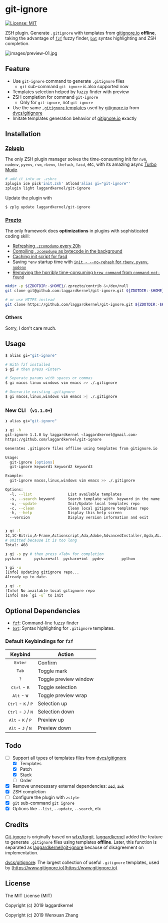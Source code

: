 # git-ignore

[![License: MIT](https://img.shields.io/badge/License-MIT-yellow.svg)](https://opensource.org/licenses/MIT)

ZSH plugin. Generate `.gitignore` with templates from [gitignore.io](https://www.gitignore.io/) **offline**, taking the advantage of [`fzf`](https://github.com/junegunn/fzf) fuzzy finder, [`bat`](https://github.com/sharkdp/bat) syntax highlighting and ZSH completion.

![images/preview-01.jpg](../assets/images/preview-01.jpg?raw=true)

## Feature
- Use `git-ignore` command to generate `.gitignore` files
  - `git` sub-command `git ignore` is also supported now
- Templates selection helped by fuzzy finder with preview
- ZSH completion for command `git-ignore`
  - Only for `git-ignore`, not `git ignore`
- Use the same [`.gitignore` templates](https://github.com/dvcs/gitignore) used by [gitignore.io](https://www.gitignore.io/) from [dvcs/gitignore](https://github.com/dvcs/gitignore)
- Imitate templates generation behavior of [gitignore.io](https://www.gitignore.io/) exactly

## Installation

### [Zplugin](https://github.com/zdharma/zplugin)

The only ZSH plugin manager solves the time-consuming init for `nvm`, `nodenv`, `pyenv`, `rvm`, `rbenv`, `thefuck`, `fasd`, etc, with its amazing async [Turbo Mode](https://github.com/zdharma/zplugin#turbo-mode-zsh--53).

```zsh
# add it into ur .zshrc
zplugin ice pick'init.zsh' atload'alias gi="git-ignore"'
zplugin light laggardkernel/git-ignore
```

Update the plugin with

```zsh
$ zplg update laggardkernel/git-ignore
```

### [Prezto](https://github.com/sorin-ionescu/prezto)

The only framework does **optimizations** in plugins with sophisticated coding skill:
- [Refreshing `.zcompdump` every 20h](https://github.com/sorin-ionescu/prezto/blob/4abbc5572149baa6a5e7e38393a4b2006f01024f/modules/completion/init.zsh#L31-L41)
- [Compiling `.zcompdump` as bytecode in the background](https://github.com/sorin-ionescu/prezto/blob/4abbc5572149baa6a5e7e38393a4b2006f01024f/runcoms/zlogin#L9-L15)
- [Caching init script for fasd](https://github.com/sorin-ionescu/prezto/blob/4abbc5572149baa6a5e7e38393a4b2006f01024f/modules/fasd/init.zsh#L22-L36)
- Saving `*env` startup time with [`init - --no-rehash` for `rbenv`, `pyenv`, `nodenv`](https://github.com/sorin-ionescu/prezto/blob/4abbc5572149baa6a5e7e38393a4b2006f01024f/modules/python/init.zsh#L22)
- [Removing the horribly time-consuming `brew command` from `command-not-found`](https://github.com/sorin-ionescu/prezto/blob/4abbc5572149baa6a5e7e38393a4b2006f01024f/modules/command-not-found/init.zsh)

```zsh
mkdir -p ${ZDOTDIR:-$HOME}/.zprezto/contrib &>/dev/null
git clone git@github.com:laggardkernel/git-ignore.git ${ZDOTDIR:-$HOME}/.zprezto/contrib/git-ignore

# or use HTTPS instead
git clone https://github.com/laggardkernel/git-ignore.git ${ZDOTDIR:-$HOME}/.zprezto/contrib/git-ignore
```

### Others

Sorry, I don't care much.

## Usage

```zsh
$ alias gi="git-ignore"

# With fzf installed
$ gi # then press <Enter>

# Separate params with spaces or commas
$ gi macos linux windows vim emacs >> ./.gitignore

# Overwrite existing .gitignore
$ gi macos,linux,windows vim emacs >| ./.gitignore
```

### New CLI （`v1.1.0+`)

```zsh
❯ alias gi="git-ignore"

❯ gi -h
git-ignore 1.1.0 by laggardkernel <laggardkernel@gmail.com>
https://github.com/laggardkernel/git-ignore

Generates .gitignore files offline using templates from gitignore.io

Usage:
  git-ignore [options]
  git-ignore keyword1 keyword2 keyword3

Example:
  git-ignore macos,linux,windows vim emacs >> ./.gitignore

Options:
  -l, --list                List available templates
  -s, --search keyword      Search template with  keyword in the name
  -u, --update              Init/Update local templates repo
  -c, --clean               Clean local gitignore templates repo
  -h, --help                Display this help screen
  --version                 Display version information and exit


❯ gi -l
1C,1C-Bitrix,A-Frame,Actionscript,Ada,Adobe,AdvancedInstaller,Agda,AL...
# omitted because it is too long
Total: 468

❯ gi -s py # then press <Tab> for completion
pycharm      pycharm+all  pycharm+iml  pydev        python

❯ gi -u
[Info] Updating gitignore repo...
Already up to date.

❯ gi -c
[Info] No available local gitignore repo
[Info] Use `gi -u` to init
```

## Optional Dependencies
- [`fzf`](https://github.com/junegunn/fzf): Command-line fuzzy finder
- [`bat`](https://github.com/sharkdp/bat): Syntax highlighting for `.gitignore` templates.

### Default Keybindings for `fzf`

| Keybind                                       | Action                  |
| :-------------------------------------------: | ----------------------- |
| <kbd>Enter</kbd>                              | Confirm                 |
| <kbd>Tab</kbd>                                | Toggle mark             |
| <kbd>?</kbd>                                  | Toggle preview window   |
| <kbd>Ctrl</kbd> - <kbd>R</kbd>                | Toggle selection        |
| <kbd>Alt</kbd> - <kbd>W</kbd>                 | Toggle preview wrap     |
| <kbd>Ctrl</kbd> - <kbd>K</kbd> / <kbd>P</kbd> | Selection up            |
| <kbd>Ctrl</kbd> - <kbd>J</kbd> / <kbd>N</kbd> | Selection down          |
| <kbd>Alt</kbd> - <kbd>K</kbd> / <kbd>P</kbd>  | Preview up              |
| <kbd>Alt</kbd> - <kbd>J</kbd> / <kbd>N</kbd>  | Preview down            |

## Todo

- [ ] Support all types of templates files from [dvcs/gitignore](https://github.com/dvcs/gitignore#files)
  - [x] Templates
  - [x] Patch
  - [x] Stack
  - [ ] Order
- [x] Remove unnecessary external dependencies: ~~`sed`~~, ~~`awk`~~
- [x] ZSH completion
- [ ] Configure the plugin with `zstyle`
- [x] `git` sub-command `git ignore`
- [x] Options like `--list`, `--update`, `--search`, etc

## Credits

[Git-ignore](https://github.com/laggardkernel/git-ignore) is originally based on [wfxr/forgit](https://github.com/wfxr/forgit). [laggardkernel](https://github.com/laggardkernel) added the feature to generate `.gitignore` files using templates **offline**. Later, this function is separated as [laggardkernel/git-ignore](https://github.com/laggardkernel) because of disagreement on implementation.

[dvcs/gitignore](https://github.com/dvcs/gitignore): The largest collection of useful `.gitignore` templates, used by [https://www.gitignore.io](https://www.gitignore.io)

## License

The MIT License (MIT)

Copyright (c) 2019 laggardkernel

Copyright (c) 2019 Wenxuan Zhang